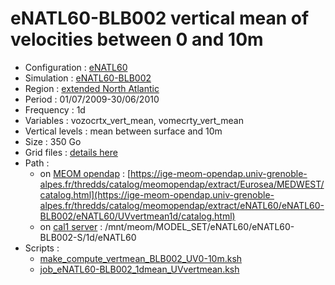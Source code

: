 # eNATL60-BLB002 vertical mean of velocities between 0 and 10m

 - Configuration : [eNATL60](../simulations/eNATL60.md)
 - Simulation : [eNATL60-BLB002](../simulations/eNATL60-BLB002.md)
 - Region : [extended North Atlantic](../regions/eNATL.md)
 - Period : 01/07/2009-30/06/2010
 - Frequency : 1d
 - Variables : vozocrtx_vert_mean, vomecrty_vert_mean
 - Vertical levels : mean between surface and 10m
 - Size : 350 Go
 - Grid files : [details here](eNATL60-grid-files.md)
 - Path : 
   - on [MEOM opendap](../platforms/opendap.md) : [https://ige-meom-opendap.univ-grenoble-alpes.fr/thredds/catalog/meomopendap/extract/Eurosea/MEDWEST/catalog.html](https://ige-meom-opendap.univ-grenoble-alpes.fr/thredds/catalog/meomopendap/extract/eNATL60/eNATL60-BLB002/eNATL60/UVvertmean1d/catalog.html)
   - on [cal1 server](../platforms/cal1.md) : /mnt/meom/MODEL_SET/eNATL60/eNATL60-BLB002-S/1d/eNATL60
 - Scripts : 
   - [make_compute_vertmean_BLB002_UV0-10m.ksh](https://github.com/auraoupa/extract-occigen/blob/main/make_compute_vertmean_BLB002_UV0-10m.ksh)
   - [job_eNATL60-BLB002_1dmean_UVvertmean.ksh](https://github.com/auraoupa/extract-cal1/blob/master/job_eNATL60-BLB002_1dmean_UVvertmean.ksh)
